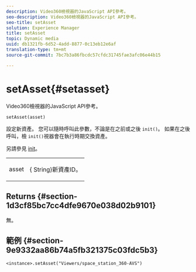 ```yaml
---
description: Video360檢視器的JavaScript API參考。
seo-description: Video360檢視器的JavaScript API參考。
seo-title: setAsset
solution: Experience Manager
title: setAsset
topic: Dynamic media
uuid: db1321fb-6d52-4add-8877-0c13eb12e6af
translation-type: tm+mt
source-git-commit: 7bc7b3a86fbcdc57cfdc31745fae3afc06e44b15

---
```



# setAsset{#setasset}

Video360檢視器的JavaScript API參考。

`setAsset(asset)`

設定新資產。 您可以隨時呼叫此參數，不論是在之前或之後 `init()`。 如果在之後呼叫，檢 `init()`視器會在執行時期交換資產。

另請參見 [init](../../../c-html5-aem-asset-viewers/c-html5-aem-video360/c-html5-aem-video360-javascriptapiref/r-html5-aem-video360-javascriptapiref-init.md#reference-aee94dd92a28410784f7a1792e28683b)。

<table id="table_896DFF34A68A403DB93A6D597461A573"> 
 <tbody> 
  <tr> 
   <td colname="col1"> <p> <span class="codeph"> asset </span> </p> </td> 
   <td colname="col2"> <p>{<span class="codeph"> String</span>}新資產ID。 </p> </td> 
  </tr> 
 </tbody> 
</table>

## Returns {#section-1d3cf85bc7cc4dfe9670e038d02b9101}

無。

## 範例 {#section-9e9332aa86b74a5fb321375c03fdc5b3}

```
<instance>.setAsset("Viewers/space_station_360-AVS")
```

